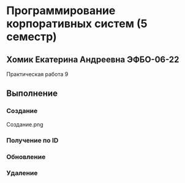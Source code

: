 # Программирование корпоративных систем (5 семестр)

## Хомик Екатерина Андреевна ЭФБО-06-22

Практическая работа 9

## Выполнение

### Создание
Создание.png

### Получение по ID


### Обновление


### Удаление
